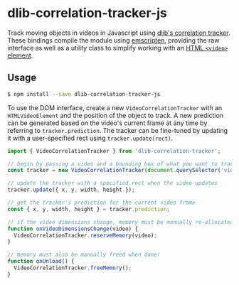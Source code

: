 # dlib-correlation-tracker-js

Track moving objects in videos in Javascript using [dlib's correlation tracker](http://dlib.net/python/index.html#dlib.correlation_tracker). These bindings compile the module using [emscripten](http://emscripten.org/), providing the raw interface as well as a utility class to simplify working with an [HTML `<video>` element](https://developer.mozilla.org/en-US/docs/Web/API/HTMLVideoElement).

## Usage

```bash
$ npm install --save dlib-correlation-tracker-js
```

To use the DOM interface, create a new `VideoCorrelationTracker` with an `HTMLVideoElement` and the position of the object to track. A new prediction can be generated based on the video's current frame at any time by referring to `tracker.prediction`. The tracker can be fine-tuned by updating it with a user-specified rect using `tracker.update(rect)`.

```js
import { VideoCorrelationTracker } from 'dlib-correlation-tracker';

// begin by passing a video and a bounding box of what you want to track
const tracker = new VideoCorrelationTracker(document.querySelector('video'), { x, y, width, height });

// update the tracker with a specified rect when the video updates
tracker.update({ x, y, width, height });

// get the tracker's prediction for the current video frame
const { x, y, width, height } = tracker.prediction;

// if the video dimensions change, memory must be manually re-allocated
function onVideoDimensionsChange(video) {
  VideoCorrelationTracker.reserveMemory(video);
}

// memory must also be manually freed when done!
function onUnload() {
  VideoCorrelationTracker.freeMemory();
}
```
